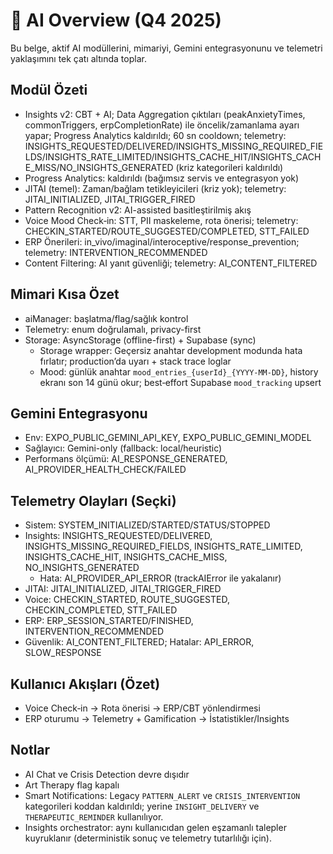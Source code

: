 # 🤖 AI Overview (Q4 2025)

Bu belge, aktif AI modüllerini, mimariyi, Gemini entegrasyonunu ve telemetri yaklaşımını tek çatı altında toplar.

## Modül Özeti
- Insights v2: CBT + AI; Data Aggregation çıktıları (peakAnxietyTimes, commonTriggers, erpCompletionRate) ile öncelik/zamanlama ayarı yapar; Progress Analytics kaldırıldı; 60 sn cooldown; telemetry: INSIGHTS_REQUESTED/DELIVERED/INSIGHTS_MISSING_REQUIRED_FIELDS/INSIGHTS_RATE_LIMITED/INSIGHTS_CACHE_HIT/INSIGHTS_CACHE_MISS/NO_INSIGHTS_GENERATED (kriz kategorileri kaldırıldı)
- Progress Analytics: kaldırıldı (bağımsız servis ve entegrasyon yok)
- JITAI (temel): Zaman/bağlam tetikleyicileri (kriz yok); telemetry: JITAI_INITIALIZED, JITAI_TRIGGER_FIRED
- Pattern Recognition v2: AI-assisted basitleştirilmiş akış
- Voice Mood Check‑in: STT, PII maskeleme, rota önerisi; telemetry: CHECKIN_STARTED/ROUTE_SUGGESTED/COMPLETED, STT_FAILED
- ERP Önerileri: in_vivo/imaginal/interoceptive/response_prevention; telemetry: INTERVENTION_RECOMMENDED
- Content Filtering: AI yanıt güvenliği; telemetry: AI_CONTENT_FILTERED

## Mimari Kısa Özet
- aiManager: başlatma/flag/sağlık kontrol
- Telemetry: enum doğrulamalı, privacy-first
- Storage: AsyncStorage (offline-first) + Supabase (sync)
  - Storage wrapper: Geçersiz anahtar development modunda hata fırlatır; production’da uyarı + stack trace loglar
  - Mood: günlük anahtar `mood_entries_{userId}_{YYYY-MM-DD}`, history ekranı son 14 günü okur; best‑effort Supabase `mood_tracking` upsert

## Gemini Entegrasyonu
- Env: EXPO_PUBLIC_GEMINI_API_KEY, EXPO_PUBLIC_GEMINI_MODEL
- Sağlayıcı: Gemini-only (fallback: local/heuristic)
- Performans ölçümü: AI_RESPONSE_GENERATED, AI_PROVIDER_HEALTH_CHECK/FAILED

## Telemetry Olayları (Seçki)
- Sistem: SYSTEM_INITIALIZED/STARTED/STATUS/STOPPED
- Insights: INSIGHTS_REQUESTED/DELIVERED, INSIGHTS_MISSING_REQUIRED_FIELDS, INSIGHTS_RATE_LIMITED, INSIGHTS_CACHE_HIT, INSIGHTS_CACHE_MISS, NO_INSIGHTS_GENERATED
  - Hata: AI_PROVIDER_API_ERROR (trackAIError ile yakalanır)
- JITAI: JITAI_INITIALIZED, JITAI_TRIGGER_FIRED
- Voice: CHECKIN_STARTED, ROUTE_SUGGESTED, CHECKIN_COMPLETED, STT_FAILED
- ERP: ERP_SESSION_STARTED/FINISHED, INTERVENTION_RECOMMENDED
- Güvenlik: AI_CONTENT_FILTERED; Hatalar: API_ERROR, SLOW_RESPONSE

## Kullanıcı Akışları (Özet)
- Voice Check‑in → Rota önerisi → ERP/CBT yönlendirmesi
- ERP oturumu → Telemetry + Gamification → İstatistikler/Insights

## Notlar
- AI Chat ve Crisis Detection devre dışıdır
- Art Therapy flag kapalı
- Smart Notifications: Legacy `PATTERN_ALERT` ve `CRISIS_INTERVENTION` kategorileri koddan kaldırıldı; yerine `INSIGHT_DELIVERY` ve `THERAPEUTIC_REMINDER` kullanılıyor.
 - Insights orchestrator: aynı kullanıcıdan gelen eşzamanlı talepler kuyruklanır (deterministik sonuç ve telemetry tutarlılığı için).
